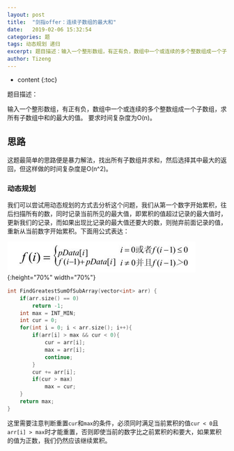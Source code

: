 ```yaml
---
layout: post
title:  "剑指offer：连续子数组的最大和"
date:   2019-02-06 15:32:54
categories: 题
tags: 动态规划 递归
excerpt: 题目描述：输入一个整形数组，有正有负，数组中一个或连续的多个整数组成一个子数组，求所有子数组中和的最大的值。要求时间复杂度为O(n)。
author: Tizeng
---
```


* content
{:toc}

题目描述：

输入一个整形数组，有正有负，数组中一个或连续的多个整数组成一个子数组，求所有子数组中和的最大的值。
要求时间复杂度为O(n)。

## 思路

这题最简单的思路便是暴力解法，找出所有子数组并求和，然后选择其中最大的返回，但这样做的时间复杂度是O(n^2)。

### 动态规划

我们可以尝试用动态规划的方式去分析这个问题，我们从第一个数字开始累积，往后扫描所有的数，同时记录当前所见的最大值，即累积的值超过记录的最大值时，更新我们的记录，而如果出现比记录的最大值还要大的数，则抛弃前面记录的值，重新从当前数字开始累积。下面用公式表达：

![formula](https://github.com/tizengyan/images/raw/master/dp_formula.png){:height="70%" width="70%"}

```c++
int FindGreatestSumOfSubArray(vector<int> arr) {
    if(arr.size() == 0)
        return -1;
    int max = INT_MIN;
    int cur = 0;
    for(int i = 0; i < arr.size(); i++){
        if(arr[i] > max && cur < 0){
            cur = arr[i];
            max = arr[i];
            continue;
        }
        cur += arr[i];
        if(cur > max)
            max = cur;
    }
    return max;
}
```

这里需要注意判断重置`cur`和`max`的条件，必须同时满足当前累积的值`cur < 0`且`arr[i] > max`时才能重置，否则即使当前的数字比之前累积的和要大，如果累积的值为正数，我们仍然应该继续累积。